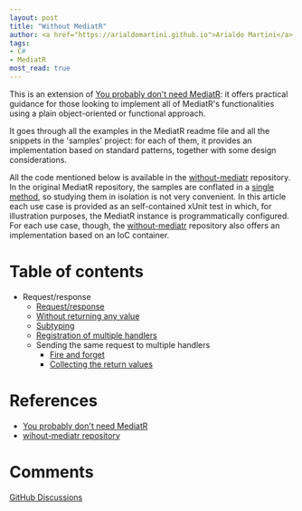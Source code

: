 ```yaml
---
layout: post
title: "Without MediatR"
author: <a href="https://arialdomartini.github.io">Arialdo Martini</a>
tags:
- C#
- MediatR
most_read: true
---
```

This is an extension of [You probably don't need MediatR][you-probably-dont-need-mediatr]: it offers practical guidance for those looking to implement all of MediatR's functionalities using a plain object-oriented or functional approach.

It goes through all the examples in the MediatR readme file and all the snippets in the 'samples' project: for each of them, it provides an implementation based on standard patterns, together with some design considerations.
<!--more-->

All the code mentioned below is available in the [without-mediatr][without-mediatr-repo] repository.<br/>
In the original MediatR repository, the samples are conflated in a [single method](https://github.com/jbogard/MediatR/blob/master/samples/MediatR.Examples/Runner.cs), so studying them in isolation is not very convenient. In this article each use case is provided as an self-contained xUnit test in which, for illustration purposes, the MediatR instance is programmatically configured.<br/>
For each use case, though, the [without-mediatr][without-mediatr-repo] repository also offers an implementation based on an IoC container.


# Table of contents
* Request/response
  * [Request/response](without-mediatr-request-response)
  * [Without returning any value](without-mediatr-request-response-not-returning-a-value)
  * [Subtyping](without-mediatr-request-response-subtyping)
  * [Registration of multiple handlers](without-mediatr-request-response-multiple-registration)
  * Sending the same request to multiple handlers
	  * [Fire and forget](without-mediatr-request-response-multiple-handlers)
      * [Collecting the return values](without-mediatr-request-response-multiple-handlers-with-reply)




# References

* [You probably don't need MediatR][you-probably-dont-need-mediatr]
* [wihout-mediatr repository][without-mediatr-repo]

# Comments
[GitHub Discussions](https://github.com/arialdomartini/arialdomartini.github.io/discussions/22)

[you-probably-dont-need-mediatr]: https://arialdomartini.github.io/mediatr
[without-mediatr-repo]: https://github.com/arialdomartini/without-mediatr
